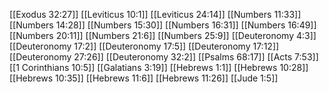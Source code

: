 [[Exodus 32:27]]
[[Leviticus 10:1]]
[[Leviticus 24:14]]
[[Numbers 11:33]]
[[Numbers 14:28]]
[[Numbers 15:30]]
[[Numbers 16:31]]
[[Numbers 16:49]]
[[Numbers 20:11]]
[[Numbers 21:6]]
[[Numbers 25:9]]
[[Deuteronomy 4:3]]
[[Deuteronomy 17:2]]
[[Deuteronomy 17:5]]
[[Deuteronomy 17:12]]
[[Deuteronomy 27:26]]
[[Deuteronomy 32:2]]
[[Psalms 68:17]]
[[Acts 7:53]]
[[1 Corinthians 10:5]]
[[Galatians 3:19]]
[[Hebrews 1:1]]
[[Hebrews 10:28]]
[[Hebrews 10:35]]
[[Hebrews 11:6]]
[[Hebrews 11:26]]
[[Jude 1:5]]
